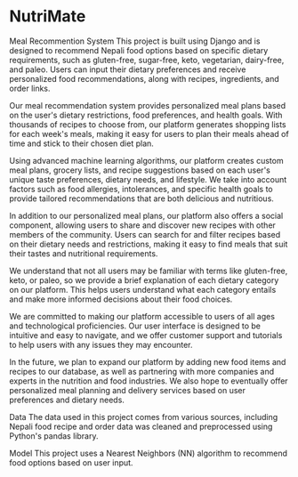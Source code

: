 # NutriMate
Meal Recommention System
This project is built using Django and is designed to recommend Nepali food options based on specific dietary requirements, such as gluten-free, sugar-free, keto, vegetarian, dairy-free, and paleo. Users can input their dietary preferences and receive personalized food recommendations, along with recipes, ingredients, and order links.

Our meal recommendation system provides personalized meal plans based on the user's dietary restrictions, food preferences, and health goals. With thousands of recipes to choose from, our platform generates shopping lists for each week's meals, making it easy for users to plan their meals ahead of time and stick to their chosen diet plan.

Using advanced machine learning algorithms, our platform creates custom meal plans, grocery lists, and recipe suggestions based on each user's unique taste preferences, dietary needs, and lifestyle. We take into account factors such as food allergies, intolerances, and specific health goals to provide tailored recommendations that are both delicious and nutritious.

In addition to our personalized meal plans, our platform also offers a social component, allowing users to share and discover new recipes with other members of the community. Users can search for and filter recipes based on their dietary needs and restrictions, making it easy to find meals that suit their tastes and nutritional requirements.

We understand that not all users may be familiar with terms like gluten-free, keto, or paleo, so we provide a brief explanation of each dietary category on our platform. This helps users understand what each category entails and make more informed decisions about their food choices.

We are committed to making our platform accessible to users of all ages and technological proficiencies. Our user interface is designed to be intuitive and easy to navigate, and we offer customer support and tutorials to help users with any issues they may encounter.

In the future, we plan to expand our platform by adding new food items and recipes to our database, as well as partnering with more companies and experts in the nutrition and food industries. We also hope to eventually offer personalized meal planning and delivery services based on user preferences and dietary needs.

Data
The data used in this project comes from various sources, including Nepali food recipe and order data was cleaned and preprocessed using Python's pandas library.

Model
This project uses a Nearest Neighbors (NN) algorithm to recommend food options based on user input.
